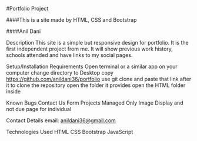 #Portfolio Project

####This is a site made by HTML, CSS and Bootstrap

####Anil Dani

Description
This site is a simple but responsive design for portfolio. It is the first independent project from me. It will show previous work history, schools attended and have links to my social pages.

Setup/Installation Requirements
Open terminal or a similar app on your computer
change directory to Desktop
copy https://github.com/anildani36/portfolio
use git clone and paste that link after it to clone the repository
open the folder it provides
open the HTML folder inside

Known Bugs
Contact Us Form
Projects Managed Only Image Display and not due page for individual

Contact Details
email: anildani36@gmail.com

Technologies Used
HTML CSS Bootstrap JavaScript
